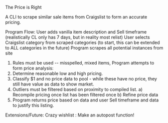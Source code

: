 The Price is Right

A CLI to scrape similar sale items from Craigslist to form an accurate pricing.

Program Flow:
User adds vanilla item description and Sell timeframe (realistically CL only has 7 days, but in reality most relist)
User selects Craigslist category from scraped categories (to start, this can be extended to ALL categories in the future)
Program scrapes all potential instances from site
  1) Rules must be used -- misspelled, mixed items,
Program attempts to form price analysis:
  1) Determine reasonable low and high pricing.
  2) Classify $1 and no price data to pool - while these have no price, they still have value as data to show market.
  3) Outliers must be filtered based on proximity to compiled list.
    a) Recompile pricing once list has been filtered once
    b) Refine price data 
  4) Program returns price based on data and user Sell timeframe and data to justify this listing.

Extensions/Future:
  Crazy wishlist : Make an autopost function!
